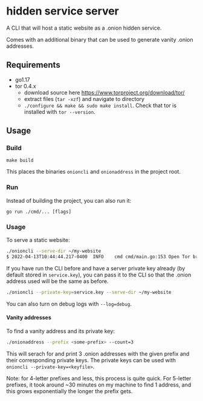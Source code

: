 # hidden service server

A CLI that will host a static website as a .onion hidden service.

Comes with an additional binary that can be used to generate vanity .onion addresses.

## Requirements

- go1.17
- tor 0.4.x
	- download source here https://www.torproject.org/download/tor/
	- extract files (`tar -xzf`) and navigate to directory 
	- `./configure && make && sudo make install`. Check that tor is installed with `tor --version`.

## Usage

### Build

```
make build
```

This places the binaries `onioncli` and `onionaddress` in the project root.

### Run

Instead of building the project, you can also run it:
```
go run ./cmd/... [flags]
```

### Usage

To serve a static website:
```bash
./onioncli --serve-dir ~/my-website
$ 2022-04-13T10:44:44.217-0400	INFO	cmd	cmd/main.go:153	Open Tor browser and navigate to http://7ukuzklqxkwesfs3dla5zzj3bsjb6v2rx25bq3fr662qistclpixgxqd.onion
```

If you have run the CLI before and have a server private key already (by default stored in `service.key`), you can pass it to the CLI so that the .onion address used will be the same as before.

```bash
./onioncli --private-key=service.key --serve-dir ~/my-website
```

You can also turn on debug logs with `--log=debug`.

#### Vanity addresses

To find a vanity address and its private key:
```bash
./onionaddress --prefix <some-prefix> --count=3
```

This will serach for and print 3 .onion addresses with the given prefix and their corresponding private keys. The private keys can be used with `onioncli --private-key=<keyfile>`.

Note: for 4-letter prefixes and less, this process is quite quick. For 5-letter prefixes, it took around ~30 minutes on my machine to find 1 address, and this grows exponentially the longer the prefix gets.